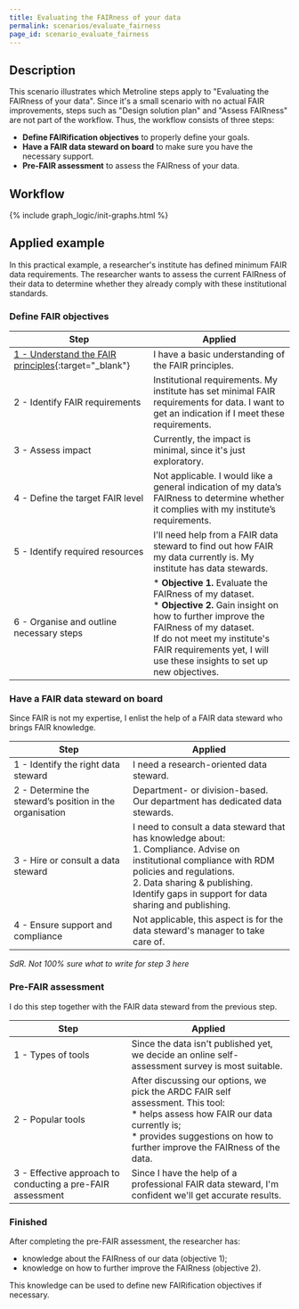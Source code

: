 ```yaml
---
title: Evaluating the FAIRness of your data
permalink: scenarios/evaluate_fairness
page_id: scenario_evaluate_fairness
---
```


## Description
This scenario illustrates which Metroline steps apply to "Evaluating the FAIRness of your data". Since it's a small scenario with no actual FAIR improvements, steps such as "Design solution plan" and "Assess FAIRness" are not part of the workflow. Thus, the workflow consists of three steps:
* **Define FAIRification objectives** to properly define your goals.
* **Have a FAIR data steward on board** to make sure you have the necessary support.
* **Pre-FAIR assessment** to assess the FAIRness of your data. 


## Workflow
{% include graph_logic/init-graphs.html %}
<div class="image-wrapper mermaid-no-min-height">
  <div class="graph-block" data-graph-id="graph1"></div>
</div>

<div id="stepContentWrapper">
    <div id="stepContent"></div>
</div>


## Applied example
In this practical example, a researcher's institute has defined minimum FAIR data requirements. The researcher wants to assess the current FAIRness of their data to determine whether they already comply with these institutional standards.

### Define FAIR objectives

| Step                                                                                                                                               | Applied                                                                                                                                                                                                                                                       |
|----------------------------------------------------------------------------------------------------------------------------------------------------|---------------------------------------------------------------------------------------------------------------------------------------------------------------------------------------------------------------------------------------------------------------|
| [1 - Understand the FAIR principles](../metroline_steps/define_fairification_objectives#step-1---understand-the-fair-principles){:target="_blank"} | I have a basic understanding of the FAIR principles.                                                                                                                                                                                                          |
| 2 - Identify FAIR requirements                                                                                                                     | Institutional requirements. My institute has set minimal FAIR requirements for data. I want to get an indication if I meet these requirements.                                                                                                                |
| 3 - Assess impact                                                                                                                                  | Currently, the impact is minimal, since it's just exploratory.                                                                                                                                                                                                |
| 4 - Define the target FAIR level                                                                                                                   | Not applicable. I would like a general indication of my data’s FAIRness to determine whether it complies with my institute’s requirements.                                                                                                                    |
| 5 - Identify required resources                                                                                                                    | I'll need help from a FAIR data steward to find out how FAIR my data currently is. My institute has data stewards.                                                                                                                                            |
| 6 - Organise and outline necessary steps                                                                                                           | * **Objective 1.** Evaluate the FAIRness of my dataset.<br>* **Objective 2.** Gain insight on how to further improve the FAIRness of my dataset.<br> If do not meet my institute's FAIR requirements yet, I will use these insights to set up new objectives. |


### Have a FAIR data steward on board
Since FAIR is not my expertise, I enlist the help of a FAIR data steward who brings FAIR knowledge.

| Step                                                     | Applied                                                                                                                                                                                                                                        |
|----------------------------------------------------------|------------------------------------------------------------------------------------------------------------------------------------------------------------------------------------------------------------------------------------------------|
| 1 - Identify the right data steward                      | I need a research-oriented data steward.                                                                                                                                                                                                       |
| 2 - Determine the steward’s position in the organisation | Department- or division-based. Our department has dedicated data stewards.                                                                                                                                                                     |
| 3 - Hire or consult a data steward                       | I need to consult a data steward that has knowledge about:<br> 1. Compliance. Advise on institutional compliance with RDM policies and regulations.<br>2. Data sharing & publishing. Identify gaps in support for data sharing and publishing. |
| 4 - Ensure support and compliance                        | Not applicable, this aspect is for the data steward's manager to take care of.                                                                                                                                                                 |

_SdR. Not 100% sure what to write for step 3 here_

### Pre-FAIR assessment
I do this step together with the FAIR data steward from the previous step. 

| Step                                                       | Applied                                                                                                                                                                                                         |
|------------------------------------------------------------|-----------------------------------------------------------------------------------------------------------------------------------------------------------------------------------------------------------------|
| 1 - Types of tools                                         | Since the data isn't published yet, we decide an online self-assessment survey is most suitable.                                                                                                                |
| 2 - Popular tools                                          | After discussing our options, we pick the ARDC FAIR self assessment. This tool:<br>* helps assess how FAIR our data currently is;<br>* provides suggestions on how to further improve the FAIRness of the data. |
| 3 - Effective approach to conducting a pre-FAIR assessment | Since I have the help of a professional FAIR data steward, I'm confident we'll get accurate results.                                                                                                            |

### Finished
After completing the pre-FAIR assessment, the researcher has:
* knowledge about the FAIRness of our data (objective 1);
* knowledge on how to further improve the FAIRness (objective 2).

This knowledge can be used to define new FAIRification objectives if necessary.


